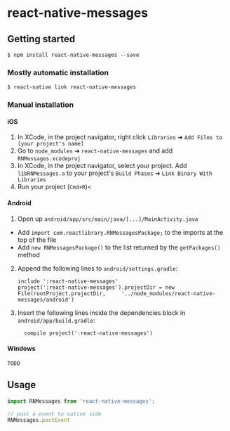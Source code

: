 
# react-native-messages

## Getting started

`$ npm install react-native-messages --save`

### Mostly automatic installation

`$ react-native link react-native-messages`

### Manual installation


#### iOS

1. In XCode, in the project navigator, right click `Libraries` ➜ `Add Files to [your project's name]`
2. Go to `node_modules` ➜ `react-native-messages` and add `RNMessages.xcodeproj`
3. In XCode, in the project navigator, select your project. Add `libRNMessages.a` to your project's `Build Phases` ➜ `Link Binary With Libraries`
4. Run your project (`Cmd+R`)<

#### Android

1. Open up `android/app/src/main/java/[...]/MainActivity.java`
  - Add `import com.reactlibrary.RNMessagesPackage;` to the imports at the top of the file
  - Add `new RNMessagesPackage()` to the list returned by the `getPackages()` method
2. Append the following lines to `android/settings.gradle`:
  	```
  	include ':react-native-messages'
  	project(':react-native-messages').projectDir = new File(rootProject.projectDir, 	'../node_modules/react-native-messages/android')
  	```
3. Insert the following lines inside the dependencies block in `android/app/build.gradle`:
  	```
      compile project(':react-native-messages')
  	```

#### Windows
    TODO


## Usage
```javascript
import RNMessages from 'react-native-messages';

// post a event to native side
RNMessages.postEvent
```
